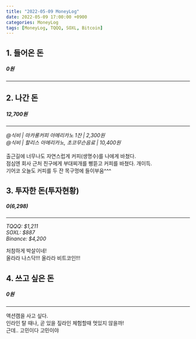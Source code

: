 ```yaml
---
title: "2022-05-09 MoneyLog"
date: 2022-05-09 17:00:00 +0900
categories: MoneyLog
tags: [MoneyLog, TQQQ, SOXL, Bitcoin]
---
```


## 1. 들어온 돈
##### 0원
---

## 2. 나간 돈
##### 12,700원
---
*@식비 | 마카롱커피 아메리카노 1잔 | 2,300원*<br>
*@식비 | 할리스 아메리카노, 초코무슨음료 | 10,400원*<br>
<br>
출근길에 너무나도 자연스럽게 커피(생명수)를 나에게 바쳤다.<br>
점심엔 회사 근처 친구에게 부대찌개를 삥뜯고 커피를 바쳤다. 개이득.<br>
기어코 오늘도 커피를 두 잔 목구멍에 들이부움^^^<br>

## 3. 투자한 돈(투자현황)
##### $0 ($6,298)
---
*TQQQ: $1,211*<br>
*SOXL: $887*<br>
*Binance: $4,200*<br>

처참하게 박살이네!<br>
올라라 나스닥!!! 올라라 비트코인!!!<br>

## 4. 쓰고 싶은 돈
##### 0원
---
액션캠을 사고 싶다.<br>
인라인 탈 때나, 곧 있을 짚라인 체험할때 멋있지 않을까!<br>
근데.. 고민이다 고민이야<br>

